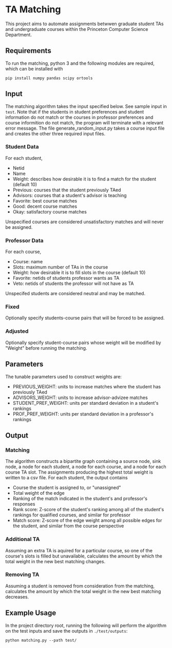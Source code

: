 # TA Matching

This project aims to automate assignments betwwen graduate student TAs and undergraduate courses within the Princeton Computer Science Department.

## Requirements
To run the matching, python 3 and the following modules are required, which can be installed with 
```
pip install numpy pandas scipy ortools
``` 

## Input

The matching algorithm takes the input specified below. See sample input in `test`. Note that if the students in student preferences and student information do not match or the courses in professor preferences and course informition do not match, the program will terminate with a relevant error message. The file generate_random_input.py takes a course input file and creates the other three required input files.

### Student Data
For each student,
- Netid
- Name
- Weight: describes how desirable it is to find a match for the student (default 10)
- Previous: courses that the student previously TAed
- Advisors: courses that a student's advisor is teaching
- Favorite: best course matches
- Good: decent course matches
- Okay: satisfactory course matches

Unspecified courses are considered unsatisfactory matches and will never be assigned.

### Professor Data
For each course,
- Course: name
- Slots: maximum number of TAs in the course
- Weight: how desirable it is to fill slots in the course (default 10)
- Favorite: netids of students professor wants as TA
- Veto: netids of students the professor will not have as TA

Unspecifed students are considered neutral and may be matched.

### Fixed
Optionally specify students-course pairs that will be forced to be assigned.

### Adjusted
Optionally specify student-course pairs whose weight will be modified by "Weight" before running the matching.

## Parameters
The tunable parameters used to construct weights are:
- PREVIOUS_WEIGHT: units to increase matches where the student has previously TAed
- ADVISORS_WEIGHT: units to increase advisor-advizee matches
- STUDENT_PREF_WEIGHT: units per standard deviation in a student's rankings
- PROF_PREF_WEIGHT: units per standard deviation in a professor's rankings

## Output

### Matching
The algorithm constructs a bipartite graph containing a source node, sink node, a node for each student, a node for each course, and a node for each course TA slot. The assignments producing the highest total weight is written to a csv file. For each student, the output contains
- Course the student is assigned to, or "unassigned"
- Total weight of the edge
- Ranking of the match indicated in the student's and professor's responses
- Rank score: Z-score of the student's ranking among all of the student's rankings for qualified courses, and similar for professor
- Match score: Z-score of the edge weight among all possible edges for the student, and similar from the course perspective

### Additional TA
Assuming an extra TA is aquired for a particular course, so one of the course's slots is filled but unavailable, calculates the amount by which the total weight in the new best matching changes.

### Removing TA
Assuming a student is removed from consideration from the matching, calculates the amount by which the total weight in the new best matching decreases.

## Example Usage

In the project directory root, running the following will perform the algorithm on the test inputs and save the outputs in `./test/outputs`:
```
python matching.py --path test/
```
